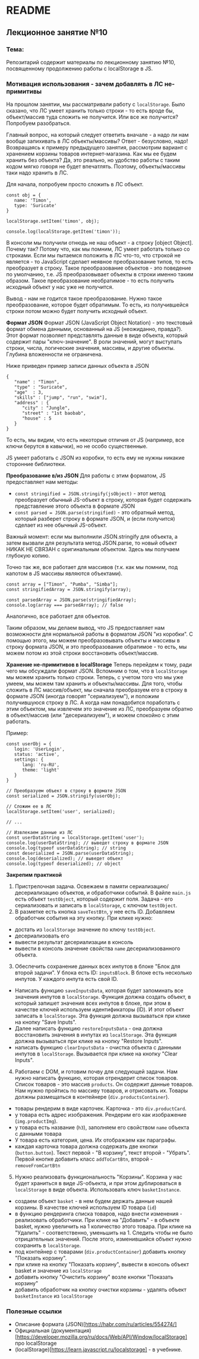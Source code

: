 # README

## Лекционное занятие №10

### Тема:

Репозитарий содержит материалы по лекционному занятию №10, посвященному продолжению работы с localStorage в JS.

### Мотивация использования - зачем добавлять в ЛС не-примитивы
На прошлом занятии, мы рассматривали работу с `localStorage`. Было сказано, что ЛС умеет хранить только строки - то есть вроде бы, объект/массив туда сложить не получится. Или все же получится? Попробуем разобраться.

Главный вопрос, на который следует ответить вначале - а надо ли нам вообще запихивать в ЛС объекты/массивы? Ответ - безусловно, надо! Возвращаясь к примеру предыдущего занятия, рассмотрим вариант с хранением корзины товаров интернет-магазина. Как мы ее будем хранить без объекта? Да, это реально, но удобство работы с таким кодом мягко говоря не будет впечатлять. Поэтому, объекты/массивы таки надо хранить в ЛС.

Для начала, попробуем просто сложить в ЛС объект.

```
const obj = {
   name: 'Timon',
   type: 'Suricate'
}

localStorage.setItem('timon', obj);

console.log(localStorage.getItem('timon'));
```

В консоли мы получили отнюдь не наш объект - а строку [object Object]. Почему так? Потому что, как мы помним, ЛС умеет работать только со строками. Если мы пытаемся положить в ЛС что-то, что строкой не является - то JavaScript сделает неявное преобразование типов, то есть преобразует в строку. Такое преобразование объектов - это поведение по умолчанию, т.е. JS преобразовывает объекты в строки именно таким образом. Такое преобразование необратимое - то есть получить исходный объект у нас уже не получится.

Вывод - нам не годится такое преобразование. Нужно такое преобразование, которое будет обратимым. То есть, из получившейся строки потом можно будет получить исходный объект.

**Формат JSON**
Формат JSON (JavaScript Object Notation) - это текстовый формат обмена данными, основанный на JS (неожиданно, правда?). Этот формат позволяет представлять данные в виде объекта, который содержит пары "ключ-значение". В роли значений, могут выступать строки, числа, логические значения, массивы, и другие объекты. Глубина вложенности не ограничена.

Ниже приведен пример записи данных объекта в JSON
```
{
   "name" : "Timon",
   "type" : "Suricate",
   "age"  : 3,
   "skills" : ["jump", "run", "swim"],
   "address" : {
      "city" : "Jungle",
      "street" : "1st baobab",
      "house" : 5
   }
}
```

То есть, мы видим, что есть некоторые отличия от JS (например, все ключи берутся в кавычки), но не особо существенные.

JS умеет работать с JSON из коробки, то есть ему не нужны никакие сторонние библиотеки.

**Преобразование в/из JSON**
Для работы с этим форматом, JS предоставляет нам методы:
 - `const stringified = JSON.stringify(jsObject)` - этот метод преобразует обычный JS-объект в строку, которая будет содержать представление этого объекта в формате JSON
 - `const parsed = JSON.parse(stringified)` - это обратный метод, который разберет строку в формате JSON, и (если получится) сделает из нее обычный JS-объект.

Важный момент: если мы выполнили JSON.stringify для объекта, а затем вызвали для результата метод JSON.parse, то новый объект НИКАК НЕ СВЯЗАН с оригинальным объектом. Здесь мы получаем глубокую копию.

Точно так же, все работает для массивов (т.к. как мы помним, под капотом в JS массивы являются объектами).

```
const array = ["Timon", "Pumba", "Simba"];
const stringifiedArray = JSON.stringify(array);

const parsedArray = JSON.parse(stringifiedArray);
console.log(array === parsedArray); // false
```

Аналогично, все работает для объектов.

Таким образом, мы делаем вывод, что JS предоставляет нам возможности для нормальной работы в форматом JSON "из коробки". С помощью этого, мы можем преобразовывать объекты и массивы в строку формата JSON, и это преобразование обратимое - то есть, мы можем потом из этой строки восстановить объект/массив.

**Хранение не-примитивов в localStorage**
Теперь перейдем к тому, ради чего мы обсуждали формат JSON. Вспомним о том, что в `localStorage` мы можем хранить только строки. Теперь, с учетом того что мы уже умеем, мы можем там хранить и объекты/массивы. Для того, чтобы сложить в ЛС массив/объект, мы сначала преобразуем его в строку в формате JSON (иногда говорят "сериализуем"), и положим получившуюся строку в ЛС. А когда нам понадобится поработать с этим объектом, мы извлечем это значение из ЛС, преобразуем обратно в объект/массив (или "десериализуем"), и можем спокойно с этим работать.

Пример:
```
const userObj = {
   login: 'UserLogin',
   status: 'active',
   settings: {
      lang: 'ru-RU',
      theme: 'light'
   }
}

// Преобразуем объект в строку в формате JSON
const serialized = JSON.stringify(userObj);

// Сложим ее в ЛС
localStorage.setItem('user', serialized);

// ...

// Извлекаем данные из ЛС
const userDataString = localStorage.getItem('user');
console.log(userDataString); // выведет строку в формате JSON
console.log(typeof userDataString); // string
const deserialized = JSON.parse(userDataString);
console.log(deserialized); // выведет объект
console.log(typeof deserialized); // object
```

**Закрепим практикой**

1. Пристрелочная задача. Освежаем в памяти сериализацию/десериализацию объектов, и обработчики событий. В файле `main.js` есть объект `testObject`, который содержит поля. Задача - его сериализовать и записать в `localStorage`, с ключом `testObject`.
2. В разметке есть кнопка `saveTestBtn`, у нее есть ID. Добавляем обработчик события на эту кнопку. При клике нужно:
 - достать из `localStorage` значение по ключу `testObject`.
 - десериализовать его
 - вывести результат десериализации в консоль
 - вывести в консоль значение свойства `name` десериализованного объекта.
3. Обеспечить сохранение данных всех инпутов в блоке "Блок для второй задачи". У блока есть ID: `inputsBlock`. В блоке есть несколько инпутов. У каждого инпута есть свой ID.
 - Написать функцию `saveInputsData`, которая будет запоминать все значения инпутов в `localStorage`. Функция должна создать объект, в который запишет значения всех инпутов в блоке, при этом в качестве ключей используем идентификаторы (ID). И этот объект записать в `localStorage`. Эта функция должна вызываться при клике на кнопку "Save Inputs".
  - Далее написать функцию `restoreInputsData` - она должна восстановить значения в инпутах из `localStorage`. Эта функция должна вызываться при клике на кнопку "Restore Inputs".
  - написать функцию `clearInputsData` - очистка объекта с данными инпутов в `localStorage`. Вызывается при клике на кнопку "Clear Inputs".
4. Работаем с DOM, и готовим почву для следующей задачи. Нам нужно написать функцию, которая отрендерит список товаров. Список товаров - это массив `products`. Он содержит данные товаров. Нам нужно пройтись по массиву товаров, и отрисовать их. Товары должны размещаться в контейнере (`div.productsContainer`).
 - товары рендерим в виде карточек. Карточка - это `div.productCard`.
 - у товара есть адрес изображения. Рендерим его как изображение (`img.productImg`).
 - у товара есть название (`h3`), заполняем его свойством `name` объекта с данными товара
 - У товара есть категория, цена. Их отображаем как параграфы.
 - каждая карточка товара должна содержать две кнопки (`button.button`). Текст первой - "В корзину", текст второй - "Убрать". Первой кнопке добавить класс `addToCartBtn`, второй - `removeFromCartBtn`
5. Нужно реализовать функциональность "Корзины". Корзина у нас будет храниться в виде JS-объекта, и при этом дублироваться в `localStorage` в виде объекта. Использовать ключ `basketInstance`.
 - создаем объект `basket` - в нем будем держать данные нашей корзины. В качестве ключей используем ID товара (`id`)
 - в функцию рендеринга списка товаров, надо внести изменения - реализовать обработчики. При клике на "Добавить" - в объекте basket, нужно увеличить на 1 количество этого товара. При клике на "Удалить" - соответственно, уменьшить на 1. Следить чтобы не было отрицательных значений. После этого, изменившийся объект нужно сохранить в `localStorage`.
 - под контейнер с товарами (`div.productContainer`) добавить кнопку "Показать корзину".
 - при клике на кнопку "Показать корзину", вывести в консоль объект basket и значение из `localStorage`
 - добавить кнопку "Очистить корзину" возле кнопки "Показать корзину"
 - добавить обработчик на кнопку очистки корзины - удалять объект `basketInstance` из `localStorage`


### Полезные ссылки
 - Описание формата (JSON)[https://habr.com/ru/articles/554274/]
 - Официальная (документация)[https://developer.mozilla.org/ru/docs/Web/API/Window/localStorage] про localStorage
 - (localStorage)[https://learn.javascript.ru/localstorage] - в учебнике.